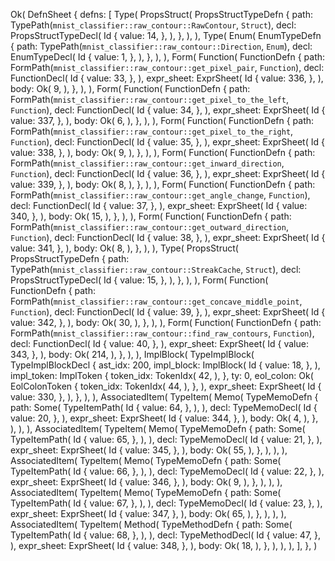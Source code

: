 Ok(
    DefnSheet {
        defns: [
            Type(
                PropsStruct(
                    PropsStructTypeDefn {
                        path: TypePath(`mnist_classifier::raw_contour::RawContour`, `Struct`),
                        decl: PropsStructTypeDecl(
                            Id {
                                value: 14,
                            },
                        ),
                    },
                ),
            ),
            Type(
                Enum(
                    EnumTypeDefn {
                        path: TypePath(`mnist_classifier::raw_contour::Direction`, `Enum`),
                        decl: EnumTypeDecl(
                            Id {
                                value: 1,
                            },
                        ),
                    },
                ),
            ),
            Form(
                Function(
                    FunctionDefn {
                        path: FormPath(`mnist_classifier::raw_contour::get_pixel_pair`, `Function`),
                        decl: FunctionDecl(
                            Id {
                                value: 33,
                            },
                        ),
                        expr_sheet: ExprSheet(
                            Id {
                                value: 336,
                            },
                        ),
                        body: Ok(
                            9,
                        ),
                    },
                ),
            ),
            Form(
                Function(
                    FunctionDefn {
                        path: FormPath(`mnist_classifier::raw_contour::get_pixel_to_the_left`, `Function`),
                        decl: FunctionDecl(
                            Id {
                                value: 34,
                            },
                        ),
                        expr_sheet: ExprSheet(
                            Id {
                                value: 337,
                            },
                        ),
                        body: Ok(
                            6,
                        ),
                    },
                ),
            ),
            Form(
                Function(
                    FunctionDefn {
                        path: FormPath(`mnist_classifier::raw_contour::get_pixel_to_the_right`, `Function`),
                        decl: FunctionDecl(
                            Id {
                                value: 35,
                            },
                        ),
                        expr_sheet: ExprSheet(
                            Id {
                                value: 338,
                            },
                        ),
                        body: Ok(
                            9,
                        ),
                    },
                ),
            ),
            Form(
                Function(
                    FunctionDefn {
                        path: FormPath(`mnist_classifier::raw_contour::get_inward_direction`, `Function`),
                        decl: FunctionDecl(
                            Id {
                                value: 36,
                            },
                        ),
                        expr_sheet: ExprSheet(
                            Id {
                                value: 339,
                            },
                        ),
                        body: Ok(
                            8,
                        ),
                    },
                ),
            ),
            Form(
                Function(
                    FunctionDefn {
                        path: FormPath(`mnist_classifier::raw_contour::get_angle_change`, `Function`),
                        decl: FunctionDecl(
                            Id {
                                value: 37,
                            },
                        ),
                        expr_sheet: ExprSheet(
                            Id {
                                value: 340,
                            },
                        ),
                        body: Ok(
                            15,
                        ),
                    },
                ),
            ),
            Form(
                Function(
                    FunctionDefn {
                        path: FormPath(`mnist_classifier::raw_contour::get_outward_direction`, `Function`),
                        decl: FunctionDecl(
                            Id {
                                value: 38,
                            },
                        ),
                        expr_sheet: ExprSheet(
                            Id {
                                value: 341,
                            },
                        ),
                        body: Ok(
                            8,
                        ),
                    },
                ),
            ),
            Type(
                PropsStruct(
                    PropsStructTypeDefn {
                        path: TypePath(`mnist_classifier::raw_contour::StreakCache`, `Struct`),
                        decl: PropsStructTypeDecl(
                            Id {
                                value: 15,
                            },
                        ),
                    },
                ),
            ),
            Form(
                Function(
                    FunctionDefn {
                        path: FormPath(`mnist_classifier::raw_contour::get_concave_middle_point`, `Function`),
                        decl: FunctionDecl(
                            Id {
                                value: 39,
                            },
                        ),
                        expr_sheet: ExprSheet(
                            Id {
                                value: 342,
                            },
                        ),
                        body: Ok(
                            30,
                        ),
                    },
                ),
            ),
            Form(
                Function(
                    FunctionDefn {
                        path: FormPath(`mnist_classifier::raw_contour::find_raw_contours`, `Function`),
                        decl: FunctionDecl(
                            Id {
                                value: 40,
                            },
                        ),
                        expr_sheet: ExprSheet(
                            Id {
                                value: 343,
                            },
                        ),
                        body: Ok(
                            214,
                        ),
                    },
                ),
            ),
            ImplBlock(
                TypeImplBlock(
                    TypeImplBlockDecl {
                        ast_idx: 200,
                        impl_block: ImplBlock(
                            Id {
                                value: 18,
                            },
                        ),
                        impl_token: ImplToken {
                            token_idx: TokenIdx(
                                42,
                            ),
                        },
                        ty: 0,
                        eol_colon: Ok(
                            EolColonToken {
                                token_idx: TokenIdx(
                                    44,
                                ),
                            },
                        ),
                        expr_sheet: ExprSheet(
                            Id {
                                value: 330,
                            },
                        ),
                    },
                ),
            ),
            AssociatedItem(
                TypeItem(
                    Memo(
                        TypeMemoDefn {
                            path: Some(
                                TypeItemPath(
                                    Id {
                                        value: 64,
                                    },
                                ),
                            ),
                            decl: TypeMemoDecl(
                                Id {
                                    value: 20,
                                },
                            ),
                            expr_sheet: ExprSheet(
                                Id {
                                    value: 344,
                                },
                            ),
                            body: Ok(
                                4,
                            ),
                        },
                    ),
                ),
            ),
            AssociatedItem(
                TypeItem(
                    Memo(
                        TypeMemoDefn {
                            path: Some(
                                TypeItemPath(
                                    Id {
                                        value: 65,
                                    },
                                ),
                            ),
                            decl: TypeMemoDecl(
                                Id {
                                    value: 21,
                                },
                            ),
                            expr_sheet: ExprSheet(
                                Id {
                                    value: 345,
                                },
                            ),
                            body: Ok(
                                55,
                            ),
                        },
                    ),
                ),
            ),
            AssociatedItem(
                TypeItem(
                    Memo(
                        TypeMemoDefn {
                            path: Some(
                                TypeItemPath(
                                    Id {
                                        value: 66,
                                    },
                                ),
                            ),
                            decl: TypeMemoDecl(
                                Id {
                                    value: 22,
                                },
                            ),
                            expr_sheet: ExprSheet(
                                Id {
                                    value: 346,
                                },
                            ),
                            body: Ok(
                                9,
                            ),
                        },
                    ),
                ),
            ),
            AssociatedItem(
                TypeItem(
                    Memo(
                        TypeMemoDefn {
                            path: Some(
                                TypeItemPath(
                                    Id {
                                        value: 67,
                                    },
                                ),
                            ),
                            decl: TypeMemoDecl(
                                Id {
                                    value: 23,
                                },
                            ),
                            expr_sheet: ExprSheet(
                                Id {
                                    value: 347,
                                },
                            ),
                            body: Ok(
                                65,
                            ),
                        },
                    ),
                ),
            ),
            AssociatedItem(
                TypeItem(
                    Method(
                        TypeMethodDefn {
                            path: Some(
                                TypeItemPath(
                                    Id {
                                        value: 68,
                                    },
                                ),
                            ),
                            decl: TypeMethodDecl(
                                Id {
                                    value: 47,
                                },
                            ),
                            expr_sheet: ExprSheet(
                                Id {
                                    value: 348,
                                },
                            ),
                            body: Ok(
                                18,
                            ),
                        },
                    ),
                ),
            ),
        ],
    },
)